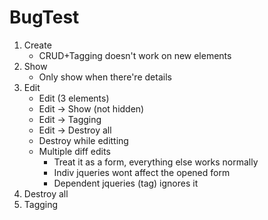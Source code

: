 # BugTest
1. Create
	- CRUD+Tagging doesn't work on new elements
2. Show
	- Only show when there're details
3. Edit
	- Edit (3 elements) 
	- Edit -> Show (not hidden)
	- Edit -> Tagging
	- Edit -> Destroy all
	- Destroy while editting
	- Multiple diff edits
		- Treat it as a form, everything else works normally
		- Indiv jqueries wont affect the opened form
		- Dependent jqueries (tag) ignores it
4. Destroy all
5. Tagging
